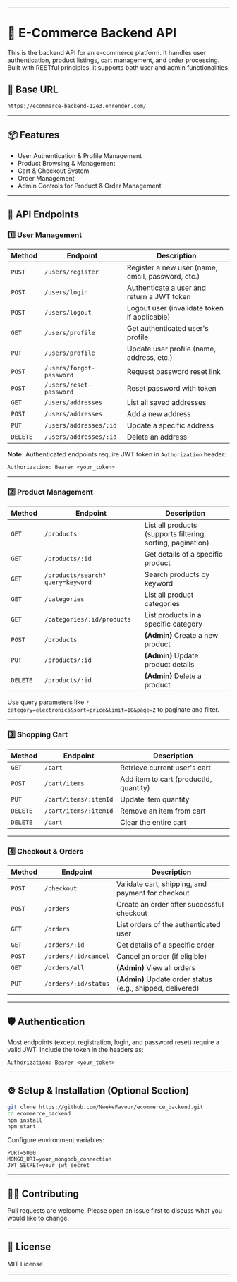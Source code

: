 
---

# 🛒 E-Commerce Backend API

This is the backend API for an e-commerce platform. It handles user authentication, product listings, cart management, and order processing. Built with RESTful principles, it supports both user and admin functionalities.

## 🔗 Base URL

```
https://ecommerce-backend-12e3.onrender.com/
```

---

## 📦 Features

- User Authentication & Profile Management  
- Product Browsing & Management  
- Cart & Checkout System  
- Order Management  
- Admin Controls for Product & Order Management

---

## 📁 API Endpoints

### 1️⃣ **User Management**

| Method | Endpoint | Description |
|--------|----------|-------------|
| `POST` | `/users/register` | Register a new user (name, email, password, etc.) |
| `POST` | `/users/login` | Authenticate a user and return a JWT token |
| `POST` | `/users/logout` | Logout user (invalidate token if applicable) |
| `GET` | `/users/profile` | Get authenticated user's profile |
| `PUT` | `/users/profile` | Update user profile (name, address, etc.) |
| `POST` | `/users/forgot-password` | Request password reset link |
| `POST` | `/users/reset-password` | Reset password with token |
| `GET` | `/users/addresses` | List all saved addresses |
| `POST` | `/users/addresses` | Add a new address |
| `PUT` | `/users/addresses/:id` | Update a specific address |
| `DELETE` | `/users/addresses/:id` | Delete an address |

**Note:** Authenticated endpoints require JWT token in `Authorization` header:
  
```
Authorization: Bearer <your_token>
```

---

### 2️⃣ **Product Management**

| Method | Endpoint | Description |
|--------|----------|-------------|
| `GET` | `/products` | List all products (supports filtering, sorting, pagination) |
| `GET` | `/products/:id` | Get details of a specific product |
| `GET` | `/products/search?query=keyword` | Search products by keyword |
| `GET` | `/categories` | List all product categories |
| `GET` | `/categories/:id/products` | List products in a specific category |
| `POST` | `/products` | **(Admin)** Create a new product |
| `PUT` | `/products/:id` | **(Admin)** Update product details |
| `DELETE` | `/products/:id` | **(Admin)** Delete a product |

Use query parameters like `?category=electronics&sort=price&limit=10&page=2` to paginate and filter.

---

### 3️⃣ **Shopping Cart**

| Method | Endpoint | Description |
|--------|----------|-------------|
| `GET` | `/cart` | Retrieve current user's cart |
| `POST` | `/cart/items` | Add item to cart (productId, quantity) |
| `PUT` | `/cart/items/:itemId` | Update item quantity |
| `DELETE` | `/cart/items/:itemId` | Remove an item from cart |
| `DELETE` | `/cart` | Clear the entire cart |

---

### 4️⃣ **Checkout & Orders**

| Method | Endpoint | Description |
|--------|----------|-------------|
| `POST` | `/checkout` | Validate cart, shipping, and payment for checkout |
| `POST` | `/orders` | Create an order after successful checkout |
| `GET` | `/orders` | List orders of the authenticated user |
| `GET` | `/orders/:id` | Get details of a specific order |
| `POST` | `/orders/:id/cancel` | Cancel an order (if eligible) |
| `GET` | `/orders/all` | **(Admin)** View all orders |
| `PUT` | `/orders/:id/status` | **(Admin)** Update order status (e.g., shipped, delivered) |

---

## 🛡️ Authentication

Most endpoints (except registration, login, and password reset) require a valid JWT. Include the token in the headers as:

```
Authorization: Bearer <your_token>
```

---

## ⚙️ Setup & Installation (Optional Section)

```bash
git clone https://github.com/NwekeFavour/ecommerce_backend.git
cd ecommerce_backend
npm install
npm start
```

Configure environment variables:

```
PORT=5000
MONGO_URI=your_mongodb_connection
JWT_SECRET=your_jwt_secret
```

---

## 🧑‍💻 Contributing

Pull requests are welcome. Please open an issue first to discuss what you would like to change.

---

## 📄 License

MIT License

---

